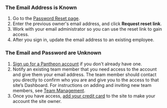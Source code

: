 ### The Email Address is Known
1. Go to the [Password Reset page](https://dashboard.pantheon.io/reset-password).
1. Enter the previous owner's email address, and click **Request reset link**.
1. Work with your email administrator so you can use the reset link to gain access.
1. After you sign in, update the email address to an existing employee.

### The Email and Password are Unknown
1. [Sign up for a Pantheon account](https://dashboard.pantheon.io/register) if you don't already have one.
1. Notify an existing team member that you need access to the account and give them your email address. The team member should contact you directly to confirm who you are and give you to the access to that site’s Dashboard. For instructions on adding and inviting new team members, see [Team Management](/team-management/).
1. Once you have access, [add your credit card](/site-billing#add-new-credit-card) to the site to make your account the site owner.
